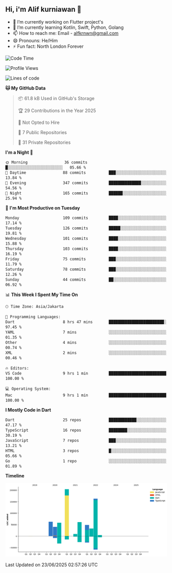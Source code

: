 ## Hi, i'm Alif kurniawan 👋

- 🔭 I’m currently working on Flutter project's
- 🌱 I’m currently learning Kotlin, Swift, Python, Golang
- 📫 How to reach me: Email - alfkrnwn@gmail.com
- 😄 Pronouns: He/Him
- ⚡ Fun fact: North London Forever

<!--START_SECTION:waka-->
![Code Time](http://img.shields.io/badge/Code%20Time-88%20hrs%2017%20mins-blue)

![Profile Views](http://img.shields.io/badge/Profile%20Views-28-blue)

![Lines of code](https://img.shields.io/badge/From%20Hello%20World%20I%27ve%20Written-683.2%20thousand%20lines%20of%20code-blue)

**🐱 My GitHub Data** 

> 📦 61.8 kB Used in GitHub's Storage 
 > 
> 🏆 29 Contributions in the Year 2025
 > 
> 🚫 Not Opted to Hire
 > 
> 📜 7 Public Repositories 
 > 
> 🔑 31 Private Repositories 
 > 
**I'm a Night 🦉** 

```text
🌞 Morning                36 commits          █░░░░░░░░░░░░░░░░░░░░░░░░   05.66 % 
🌆 Daytime                88 commits          ███░░░░░░░░░░░░░░░░░░░░░░   13.84 % 
🌃 Evening                347 commits         ██████████████░░░░░░░░░░░   54.56 % 
🌙 Night                  165 commits         ██████░░░░░░░░░░░░░░░░░░░   25.94 % 
```
📅 **I'm Most Productive on Tuesday** 

```text
Monday                   109 commits         ████░░░░░░░░░░░░░░░░░░░░░   17.14 % 
Tuesday                  126 commits         █████░░░░░░░░░░░░░░░░░░░░   19.81 % 
Wednesday                101 commits         ████░░░░░░░░░░░░░░░░░░░░░   15.88 % 
Thursday                 103 commits         ████░░░░░░░░░░░░░░░░░░░░░   16.19 % 
Friday                   75 commits          ███░░░░░░░░░░░░░░░░░░░░░░   11.79 % 
Saturday                 78 commits          ███░░░░░░░░░░░░░░░░░░░░░░   12.26 % 
Sunday                   44 commits          ██░░░░░░░░░░░░░░░░░░░░░░░   06.92 % 
```


📊 **This Week I Spent My Time On** 

```text
🕑︎ Time Zone: Asia/Jakarta

💬 Programming Languages: 
Dart                     8 hrs 47 mins       ████████████████████████░   97.45 % 
YAML                     7 mins              ░░░░░░░░░░░░░░░░░░░░░░░░░   01.35 % 
Other                    4 mins              ░░░░░░░░░░░░░░░░░░░░░░░░░   00.74 % 
XML                      2 mins              ░░░░░░░░░░░░░░░░░░░░░░░░░   00.46 % 

🔥 Editors: 
VS Code                  9 hrs 1 min         █████████████████████████   100.00 % 

💻 Operating System: 
Mac                      9 hrs 1 min         █████████████████████████   100.00 % 
```

**I Mostly Code in Dart** 

```text
Dart                     25 repos            ████████████░░░░░░░░░░░░░   47.17 % 
TypeScript               16 repos            ████████░░░░░░░░░░░░░░░░░   30.19 % 
JavaScript               7 repos             ███░░░░░░░░░░░░░░░░░░░░░░   13.21 % 
HTML                     3 repos             █░░░░░░░░░░░░░░░░░░░░░░░░   05.66 % 
Go                       1 repo              ░░░░░░░░░░░░░░░░░░░░░░░░░   01.89 % 
```



**Timeline**

![Lines of Code chart](https://raw.githubusercontent.com/awanderer11/awanderer11/main/assets/bar_graph.png)


 Last Updated on 23/06/2025 02:57:26 UTC
<!--END_SECTION:waka-->
